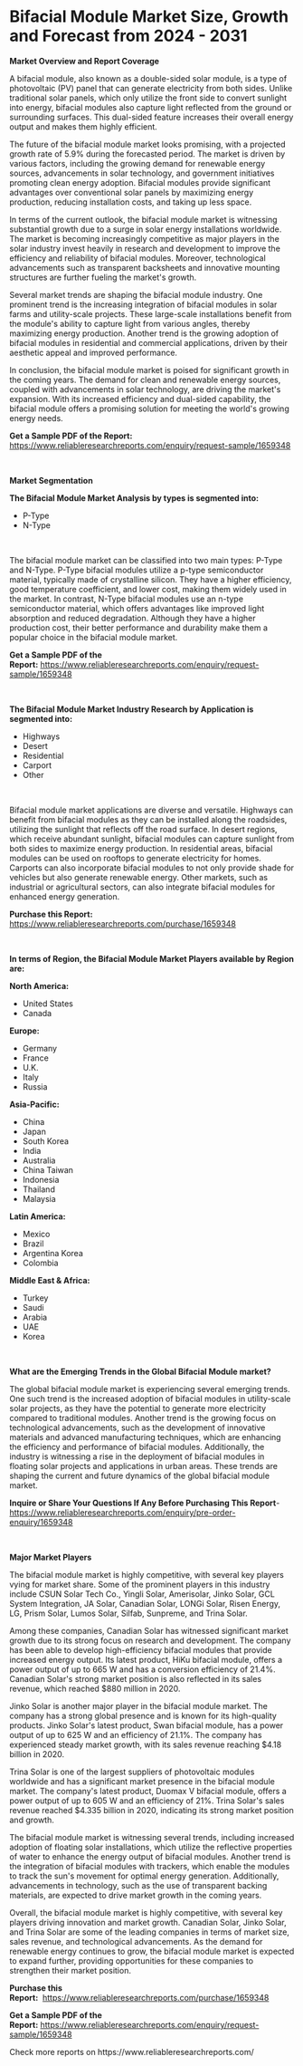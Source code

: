 <p><h1>Bifacial Module Market Size, Growth and Forecast from 2024 - 2031</h1></p><p><strong>Market Overview and Report Coverage</strong></p>
<p><p>A bifacial module, also known as a double-sided solar module, is a type of photovoltaic (PV) panel that can generate electricity from both sides. Unlike traditional solar panels, which only utilize the front side to convert sunlight into energy, bifacial modules also capture light reflected from the ground or surrounding surfaces. This dual-sided feature increases their overall energy output and makes them highly efficient.</p><p>The future of the bifacial module market looks promising, with a projected growth rate of 5.9% during the forecasted period. The market is driven by various factors, including the growing demand for renewable energy sources, advancements in solar technology, and government initiatives promoting clean energy adoption. Bifacial modules provide significant advantages over conventional solar panels by maximizing energy production, reducing installation costs, and taking up less space.</p><p>In terms of the current outlook, the bifacial module market is witnessing substantial growth due to a surge in solar energy installations worldwide. The market is becoming increasingly competitive as major players in the solar industry invest heavily in research and development to improve the efficiency and reliability of bifacial modules. Moreover, technological advancements such as transparent backsheets and innovative mounting structures are further fueling the market's growth.</p><p>Several market trends are shaping the bifacial module industry. One prominent trend is the increasing integration of bifacial modules in solar farms and utility-scale projects. These large-scale installations benefit from the module's ability to capture light from various angles, thereby maximizing energy production. Another trend is the growing adoption of bifacial modules in residential and commercial applications, driven by their aesthetic appeal and improved performance.</p><p>In conclusion, the bifacial module market is poised for significant growth in the coming years. The demand for clean and renewable energy sources, coupled with advancements in solar technology, are driving the market's expansion. With its increased efficiency and dual-sided capability, the bifacial module offers a promising solution for meeting the world's growing energy needs.</p></p>
<p><strong>Get a Sample PDF of the Report:</strong> <a href="https://www.reliableresearchreports.com/enquiry/request-sample/1659348">https://www.reliableresearchreports.com/enquiry/request-sample/1659348</a></p>
<p>&nbsp;</p>
<p><strong>Market Segmentation</strong></p>
<p><strong>The Bifacial Module Market Analysis by types is segmented into:</strong></p>
<p><ul><li>P-Type</li><li>N-Type</li></ul></p>
<p>&nbsp;</p>
<p><p>The bifacial module market can be classified into two main types: P-Type and N-Type. P-Type bifacial modules utilize a p-type semiconductor material, typically made of crystalline silicon. They have a higher efficiency, good temperature coefficient, and lower cost, making them widely used in the market. In contrast, N-Type bifacial modules use an n-type semiconductor material, which offers advantages like improved light absorption and reduced degradation. Although they have a higher production cost, their better performance and durability make them a popular choice in the bifacial module market.</p></p>
<p><strong>Get a Sample PDF of the Report:</strong>&nbsp;<a href="https://www.reliableresearchreports.com/enquiry/request-sample/1659348">https://www.reliableresearchreports.com/enquiry/request-sample/1659348</a></p>
<p>&nbsp;</p>
<p><strong>The Bifacial Module Market Industry Research by Application is segmented into:</strong></p>
<p><ul><li>Highways</li><li>Desert</li><li>Residential</li><li>Carport</li><li>Other</li></ul></p>
<p>&nbsp;</p>
<p><p>Bifacial module market applications are diverse and versatile. Highways can benefit from bifacial modules as they can be installed along the roadsides, utilizing the sunlight that reflects off the road surface. In desert regions, which receive abundant sunlight, bifacial modules can capture sunlight from both sides to maximize energy production. In residential areas, bifacial modules can be used on rooftops to generate electricity for homes. Carports can also incorporate bifacial modules to not only provide shade for vehicles but also generate renewable energy. Other markets, such as industrial or agricultural sectors, can also integrate bifacial modules for enhanced energy generation.</p></p>
<p><strong>Purchase this Report:</strong>&nbsp; <a href="https://www.reliableresearchreports.com/purchase/1659348">https://www.reliableresearchreports.com/purchase/1659348</a></p>
<p>&nbsp;</p>
<p><strong>In terms of Region, the Bifacial Module Market Players available by Region are:</strong></p>
<p>
    <p> <strong> North America: </strong>
        <ul>
            <li>United States</li>
            <li>Canada</li>
        </ul>
        </p> 
    <p> <strong> Europe: </strong>
        <ul>
            <li>Germany</li>
            <li>France</li>
            <li>U.K.</li>
            <li>Italy</li>
            <li>Russia</li>
        </ul>
        </p> 
    <p> <strong> Asia-Pacific: </strong>
        <ul>
            <li>China</li>
            <li>Japan</li>
            <li>South Korea</li>
            <li>India</li>
            <li>Australia</li>
            <li>China Taiwan</li>
            <li>Indonesia</li>
            <li>Thailand</li>
            <li>Malaysia</li>
        </ul>
        </p> 
    <p> <strong> Latin America: </strong>
        <ul>
            <li>Mexico</li>
            <li>Brazil</li>
            <li>Argentina Korea</li>
            <li>Colombia</li>
        </ul>
        </p> 
    <p> <strong> Middle East & Africa: </strong>
        <ul>
            <li>Turkey</li>
            <li>Saudi</li>
            <li>Arabia</li>
            <li>UAE</li>
            <li>Korea</li>
        </ul>
    </p>
    </p>
<p>&nbsp;</p>
<p><strong>What are the Emerging Trends in the Global Bifacial Module market?</strong></p>
<p><p>The global bifacial module market is experiencing several emerging trends. One such trend is the increased adoption of bifacial modules in utility-scale solar projects, as they have the potential to generate more electricity compared to traditional modules. Another trend is the growing focus on technological advancements, such as the development of innovative materials and advanced manufacturing techniques, which are enhancing the efficiency and performance of bifacial modules. Additionally, the industry is witnessing a rise in the deployment of bifacial modules in floating solar projects and applications in urban areas. These trends are shaping the current and future dynamics of the global bifacial module market.</p></p>
<p><strong>Inquire or Share Your Questions If Any Before Purchasing This Report</strong>- <a href="https://www.reliableresearchreports.com/enquiry/pre-order-enquiry/1659348">https://www.reliableresearchreports.com/enquiry/pre-order-enquiry/1659348</a></p>
<p>&nbsp;</p>
<p><strong>Major Market Players</strong></p>
<p><p>The bifacial module market is highly competitive, with several key players vying for market share. Some of the prominent players in this industry include CSUN Solar Tech Co., Yingli Solar, Amerisolar, Jinko Solar, GCL System Integration, JA Solar, Canadian Solar, LONGi Solar, Risen Energy, LG, Prism Solar, Lumos Solar, Silfab, Sunpreme, and Trina Solar.</p><p>Among these companies, Canadian Solar has witnessed significant market growth due to its strong focus on research and development. The company has been able to develop high-efficiency bifacial modules that provide increased energy output. Its latest product, HiKu bifacial module, offers a power output of up to 665 W and has a conversion efficiency of 21.4%. Canadian Solar's strong market position is also reflected in its sales revenue, which reached $880 million in 2020.</p><p>Jinko Solar is another major player in the bifacial module market. The company has a strong global presence and is known for its high-quality products. Jinko Solar's latest product, Swan bifacial module, has a power output of up to 625 W and an efficiency of 21.1%. The company has experienced steady market growth, with its sales revenue reaching $4.18 billion in 2020.</p><p>Trina Solar is one of the largest suppliers of photovoltaic modules worldwide and has a significant market presence in the bifacial module market. The company's latest product, Duomax V bifacial module, offers a power output of up to 605 W and an efficiency of 21%. Trina Solar's sales revenue reached $4.335 billion in 2020, indicating its strong market position and growth.</p><p>The bifacial module market is witnessing several trends, including increased adoption of floating solar installations, which utilize the reflective properties of water to enhance the energy output of bifacial modules. Another trend is the integration of bifacial modules with trackers, which enable the modules to track the sun's movement for optimal energy generation. Additionally, advancements in technology, such as the use of transparent backing materials, are expected to drive market growth in the coming years.</p><p>Overall, the bifacial module market is highly competitive, with several key players driving innovation and market growth. Canadian Solar, Jinko Solar, and Trina Solar are some of the leading companies in terms of market size, sales revenue, and technological advancements. As the demand for renewable energy continues to grow, the bifacial module market is expected to expand further, providing opportunities for these companies to strengthen their market position.</p></p>
<p><strong>Purchase this Report:</strong>&nbsp;&nbsp;<a href="https://www.reliableresearchreports.com/purchase/1659348">https://www.reliableresearchreports.com/purchase/1659348</a></p>
<p></p>
<p><strong>Get a Sample PDF of the Report:</strong>&nbsp;<a href="https://www.reliableresearchreports.com/enquiry/request-sample/1659348">https://www.reliableresearchreports.com/enquiry/request-sample/1659348</a></p>
<p>Check more reports on https://www.reliableresearchreports.com/</p>